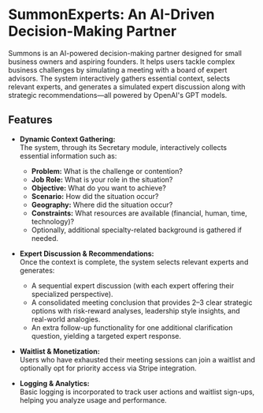 # SummonExperts: An AI-Driven Decision-Making Partner

Summons is an AI-powered decision-making partner designed for small business owners and aspiring founders. It helps users tackle complex business challenges by simulating a meeting with a board of expert advisors. The system interactively gathers essential context, selects relevant experts, and generates a simulated expert discussion along with strategic recommendations—all powered by OpenAI's GPT models.

## Features

- **Dynamic Context Gathering:**  
  The system, through its Secretary module, interactively collects essential information such as:
  - **Problem:** What is the challenge or contention?
  - **Job Role:** What is your role in the situation?
  - **Objective:** What do you want to achieve?
  - **Scenario:** How did the situation occur?
  - **Geography:** Where did the situation occur?
  - **Constraints:** What resources are available (financial, human, time, technology)?
  - Optionally, additional specialty-related background is gathered if needed.

- **Expert Discussion & Recommendations:**  
  Once the context is complete, the system selects relevant experts and generates:
  - A sequential expert discussion (with each expert offering their specialized perspective).
  - A consolidated meeting conclusion that provides 2–3 clear strategic options with risk-reward analyses, leadership style insights, and real-world analogies.
  - An extra follow-up functionality for one additional clarification question, yielding a targeted expert response.

- **Waitlist & Monetization:**  
  Users who have exhausted their meeting sessions can join a waitlist and optionally opt for priority access via Stripe integration.

- **Logging & Analytics:**  
  Basic logging is incorporated to track user actions and waitlist sign-ups, helping you analyze usage and performance.
